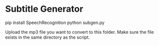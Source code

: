 # Subtitle Generator
pip install SpeechRecognition
python subgen.py


Upload the mp3 file you want to convert to this folder. Make sure the file exists in the same directory as the script. 
